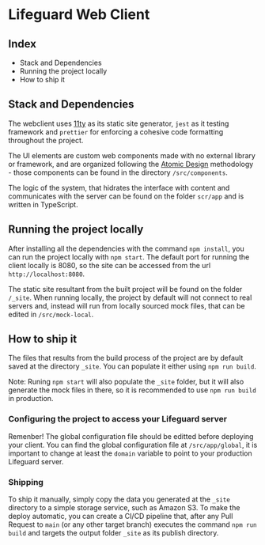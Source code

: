 # Lifeguard Web Client

## Index

- Stack and Dependencies
- Running the project locally
- How to ship it

## Stack and Dependencies

The webclient uses [11ty](https://www.11ty.dev/) as its static site generator, `jest` as it testing framework and `prettier` for enforcing a cohesive code formatting throughout the project.

The UI elements are custom web components made with no external library or framework, and are organized following the [Atomic Design](https://bradfrost.com/blog/post/atomic-web-design/) methodology - those components can be found in the directory `/src/components`.

The logic of the system, that hidrates the interface with content and communicates with the server can be found on the folder `scr/app` and is written in TypeScript.

## Running the project locally

After installing all the dependencies with the command `npm install`, you can run the project locally with `npm start`. The default port for running the client locally is 8080, so the site can be accessed from the url `http://localhost:8080`.

The static site resultant from the built project will be found on the folder `/_site`. When running locally, the project by default will not connect to real servers and, instead will run from locally sourced mock files, that can be edited in `/src/mock-local`.

## How to ship it

The files that results from the build process of the project are by default saved at the directory `_site`. You can populate it either using `npm run build`.

Note: Runing `npm start` will also populate the `_site` folder, but it will also generate the mock files in there, so it is recommended to use `npm run build` in production.

### Configuring the project to access your Lifeguard server

Remenber! The global configuration file should be editted before deploying your client. You can find the global configuration file at `/src/app/global`, it is important to change at least the `domain` variable to point to your production Lifeguard server.

### Shipping

To ship it manually, simply copy the data you generated at the `_site` directory to a simple storage service, such as Amazon S3. To make the deploy automatic, you can create a CI/CD pipeline that, after any Pull Request to `main` (or any other target branch) executes the command `npm run build` and targets the output folder `_site` as its publish directory.
